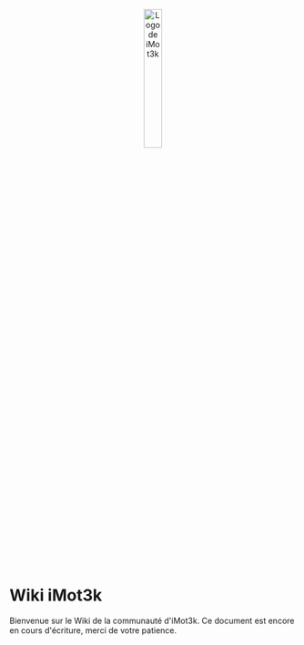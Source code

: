 <p style="text-align: center;">
    <img src="https://github.wiki.imot3k.fr/global_assets/WikiMot3k.webp" alt="Logo de iMot3k" width="25%"/>
    <h1>Wiki iMot3k</h1>
</p>

Bienvenue sur le Wiki de la communauté d'iMot3k. Ce document est encore en cours d'écriture, merci de votre patience.
